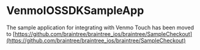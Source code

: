 VenmoIOSSDKSampleApp
=================

The sample application for integrating with Venmo Touch has been moved to 
[https://github.com/braintree/braintree_ios/braintree/SampleCheckout](https://github.com/braintree/braintree_ios/braintree/SampleCheckout)
